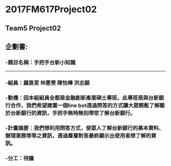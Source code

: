# 2017FM617Project02 #
## Team5 Project02 ##
## 企劃書:
### -題目名稱：手把手台新小知識
******
### -組員：羅宸旻 林惠雯 陳怡樺 洪志穎
### -動機：因本組組員全都是金融創新產業碩士專班，此專班是與台新銀行合作，我們希望建置一個line bot透過問答的方式讓大眾輕鬆了解關於台新銀行的資訊，手把手無時無刻帶您了解台新銀行。
### -計畫摘要：我們想利用問答方式，使眾人了解台新銀行的基本資料、辦理業務等等之資訊，透過層層對答最終顯示出使用者想了解的資訊。
### -分工：待議
